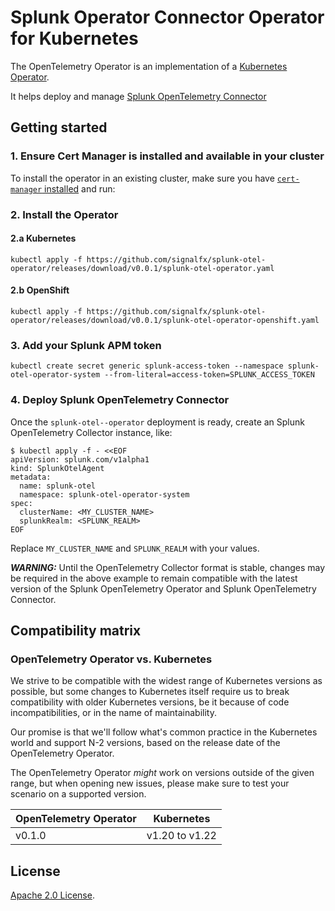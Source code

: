 # Splunk Operator Connector Operator for Kubernetes

The OpenTelemetry Operator is an implementation of a [Kubernetes Operator](https://coreos.com/operators/).

It helps deploy and manage [Splunk OpenTelemetry Connector](https://github.com/signalfx/splunk-opentelemetry-collector)

## Getting started

### 1. Ensure Cert Manager is installed and available in your cluster
To install the operator in an existing cluster, make sure you have [`cert-manager` installed](https://cert-manager.io/docs/installation/) and run:

### 2. Install the Operator
#### 2.a Kubernetes
```
kubectl apply -f https://github.com/signalfx/splunk-otel-operator/releases/download/v0.0.1/splunk-otel-operator.yaml
```

#### 2.b OpenShift
```
kubectl apply -f https://github.com/signalfx/splunk-otel-operator/releases/download/v0.0.1/splunk-otel-operator-openshift.yaml
```

### 3. Add your Splunk APM token

```
kubectl create secret generic splunk-access-token --namespace splunk-otel-operator-system --from-literal=access-token=SPLUNK_ACCESS_TOKEN
```

### 4. Deploy Splunk OpenTelemetry Connector

Once the `splunk-otel--operator` deployment is ready, create an Splunk OpenTelemetry Collector instance, like:

```console
$ kubectl apply -f - <<EOF
apiVersion: splunk.com/v1alpha1
kind: SplunkOtelAgent
metadata:
  name: splunk-otel
  namespace: splunk-otel-operator-system
spec:
  clusterName: <MY_CLUSTER_NAME>
  splunkRealm: <SPLUNK_REALM>
EOF
```

Replace `MY_CLUSTER_NAME` and `SPLUNK_REALM` with your values.

**_WARNING:_** Until the OpenTelemetry Collector format is stable, changes may be required in the above example to remain
compatible with the latest version of the Splunk OpenTelemetry Operator and Splunk OpenTelemetry Connector.

## Compatibility matrix

### OpenTelemetry Operator vs. Kubernetes

We strive to be compatible with the widest range of Kubernetes versions as possible, but some changes to Kubernetes itself require us to break compatibility with older Kubernetes versions, be it because of code incompatibilities, or in the name of maintainability.

Our promise is that we'll follow what's common practice in the Kubernetes world and support N-2 versions, based on the release date of the OpenTelemetry Operator.

The OpenTelemetry Operator *might* work on versions outside of the given range, but when opening new issues, please make sure to test your scenario on a supported version.

| OpenTelemetry Operator | Kubernetes           |
|------------------------|----------------------|
| v0.1.0                 | v1.20 to v1.22       |

## License
  
[Apache 2.0 License](./LICENSE).

[github-workflow]: https://github.com/signalfx/splunk-otel-operator/actions
[github-workflow-img]: https://github.com/signalfx/splunk-otel-operator/workflows/Continuous%20Integration/badge.svg
[goreport-img]: https://goreportcard.com/badge/github.com/signalfx/splunk-otel-operator
[goreport]: https://goreportcard.com/report/github.com/signalfx/splunk-otel-operator
[godoc-img]: https://godoc.org/github.com/signalfx/splunk-otel-operator?status.svg
[godoc]: https://godoc.org/github.com/signalfx/splunk-otel-operator/pkg/apis/opentelemetry/v1alpha1#SplunkOtelAgent
[code-climate]: https://codeclimate.com/github/signalfx/splunk-otel-operator/maintainability
[code-climate-img]: https://api.codeclimate.com/v1/badges/7bb215eea77fc9c24484/maintainability
[codecov]: https://codecov.io/gh/signalfx/splunk-otel-operator
[codecov-img]: https://codecov.io/gh/signalfx/splunk-otel-operator/branch/main/graph/badge.svg
[contributors]: https://github.com/signalfx/splunk-otel-operator/graphs/contributors
[contributors-img]: https://contributors-img.web.app/image?repo=open-telemetry/opentelemetry-operator
